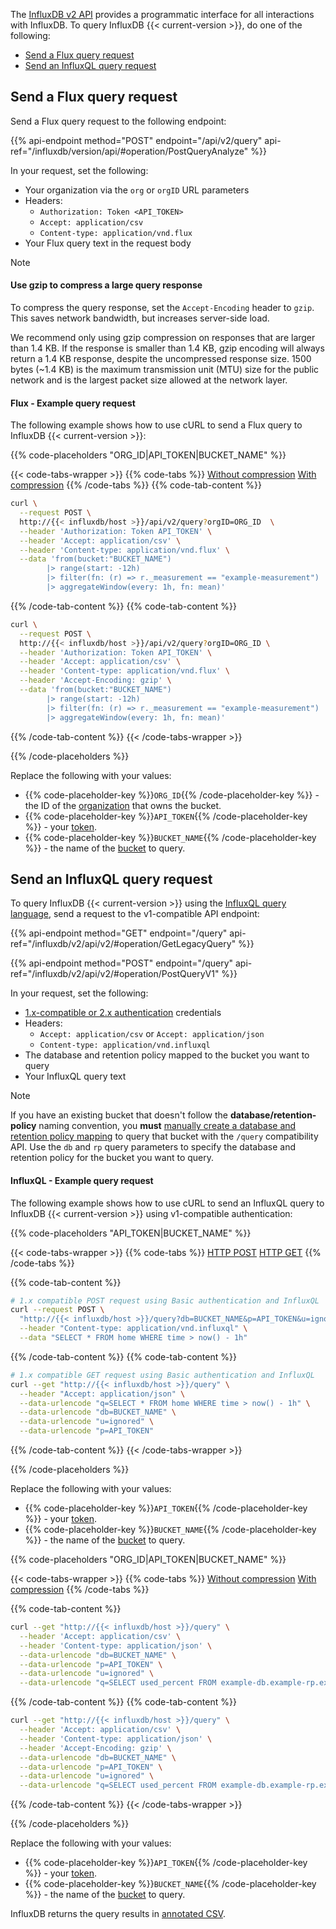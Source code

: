 
The [InfluxDB v2 API](/influxdb/version/reference/api) provides a programmatic interface for all interactions with InfluxDB.
To query InfluxDB {{< current-version >}}, do one of the following:

- [Send a Flux query request](#send-a-flux-query-request)
- [Send an InfluxQL query request](#send-an-influxql-query-request)

## Send a Flux query request

Send a Flux query request to the following endpoint:

{{% api-endpoint method="POST" endpoint="/api/v2/query" api-ref="/influxdb/version/api/#operation/PostQueryAnalyze" %}}

In your request, set the following:

- Your organization via the `org` or `orgID` URL parameters
- Headers:
  - `Authorization: Token <API_TOKEN>`
  - `Accept: application/csv`
  - `Content-type: application/vnd.flux`
- Your Flux query text in the request body

> [!Note]
> #### Use gzip to compress a large query response
> 
> To compress the query response, set the `Accept-Encoding` header to `gzip`.
> This saves network bandwidth, but increases server-side load.
> 
> We recommend only using gzip compression on responses that are larger than 1.4 KB.
> If the response is smaller than 1.4 KB, gzip encoding will always return a 1.4 KB
> response, despite the uncompressed response size.
> 1500 bytes (~1.4 KB) is the maximum transmission unit (MTU) size for the public
> network and is the largest packet size allowed at the network layer.

#### Flux - Example query request

The following example shows how to use cURL to send a Flux query to InfluxDB {{< current-version >}}:

{{% code-placeholders "ORG_ID|API_TOKEN|BUCKET_NAME" %}}

{{< code-tabs-wrapper >}}
{{% code-tabs %}}
[Without compression](#)
[With compression](#)
{{% /code-tabs %}}
{{% code-tab-content %}}
```bash
curl \
  --request POST \
  http://{{< influxdb/host >}}/api/v2/query?orgID=ORG_ID  \
  --header 'Authorization: Token API_TOKEN' \
  --header 'Accept: application/csv' \
  --header 'Content-type: application/vnd.flux' \
  --data 'from(bucket:"BUCKET_NAME")
        |> range(start: -12h)
        |> filter(fn: (r) => r._measurement == "example-measurement")
        |> aggregateWindow(every: 1h, fn: mean)'
```
{{% /code-tab-content %}}
{{% code-tab-content %}}
```bash
curl \
  --request POST \
  http://{{< influxdb/host >}}/api/v2/query?orgID=ORG_ID \
  --header 'Authorization: Token API_TOKEN' \
  --header 'Accept: application/csv' \
  --header 'Content-type: application/vnd.flux' \
  --header 'Accept-Encoding: gzip' \
  --data 'from(bucket:"BUCKET_NAME")
        |> range(start: -12h)
        |> filter(fn: (r) => r._measurement == "example-measurement")
        |> aggregateWindow(every: 1h, fn: mean)'
```
{{% /code-tab-content %}}
{{< /code-tabs-wrapper >}}

{{% /code-placeholders %}}

Replace the following with your values:

- {{% code-placeholder-key %}}`ORG_ID`{{% /code-placeholder-key %}} - the ID of the [organization](/influxdb/version/admin/organizations/) that owns the bucket.
- {{% code-placeholder-key %}}`API_TOKEN`{{% /code-placeholder-key %}} - your [token](/influxdb/version/admin/tokens/).
- {{% code-placeholder-key %}}`BUCKET_NAME`{{% /code-placeholder-key %}} - the name of the [bucket](/influxdb/version/admin/buckets/) to query.

## Send an InfluxQL query request

To query InfluxDB {{< current-version >}} using the [InfluxQL query language](/influxdb/v2/reference/syntax/influxql/), send a request to the v1-compatible API endpoint:

{{% api-endpoint method="GET" endpoint="/query" api-ref="/influxdb/v2/api/v2/#operation/GetLegacyQuery" %}}

{{% api-endpoint method="POST" endpoint="/query" api-ref="/influxdb/v2/api/v2/#operation/PostQueryV1" %}}

In your request, set the following:

- [1.x-compatible or 2.x authentication](/influxdb/v2/api-guide/influxdb-1x/#authentication) credentials
- Headers:
  - `Accept: application/csv` or `Accept: application/json`
  - `Content-type: application/vnd.influxql`
- The database and retention policy mapped to the bucket you want to query
- Your InfluxQL query text

> [!Note]
> If you have an existing bucket that doesn't follow the **database/retention-policy** naming convention,
> you **must** [manually create a database and retention policy mapping](/influxdb/v2/query-data/influxql/dbrp/#create-dbrp-mappings)
> to query that bucket with the `/query` compatibility API.
> Use the `db` and `rp` query parameters to specify the database and retention policy
> for the bucket you want to query.

#### InfluxQL - Example query request

The following example shows how to use cURL to send an InfluxQL query to InfluxDB {{< current-version >}} using v1-compatible authentication:

{{% code-placeholders "API_TOKEN|BUCKET_NAME" %}}

{{< code-tabs-wrapper >}}
{{% code-tabs %}}
[HTTP POST](#)
[HTTP GET](#)
{{% /code-tabs %}}

{{% code-tab-content %}}

```bash
# 1.x compatible POST request using Basic authentication and InfluxQL
curl --request POST \
  "http://{{< influxdb/host >}}/query?db=BUCKET_NAME&p=API_TOKEN&u=ignored" \
  --header "Content-type: application/vnd.influxql" \
  --data "SELECT * FROM home WHERE time > now() - 1h"
```
{{% /code-tab-content %}}
{{% code-tab-content %}}

```bash
# 1.x compatible GET request using Basic authentication and InfluxQL
curl --get "http://{{< influxdb/host >}}/query" \
  --header "Accept: application/json" \
  --data-urlencode "q=SELECT * FROM home WHERE time > now() - 1h" \
  --data-urlencode "db=BUCKET_NAME" \
  --data-urlencode "u=ignored" \
  --data-urlencode "p=API_TOKEN"
```
{{% /code-tab-content %}}
{{< /code-tabs-wrapper >}}

{{% /code-placeholders %}}

Replace the following with your values:

- {{% code-placeholder-key %}}`API_TOKEN`{{% /code-placeholder-key %}} - your [token](/influxdb/version/admin/tokens/).
- {{% code-placeholder-key %}}`BUCKET_NAME`{{% /code-placeholder-key %}} - the name of the [bucket](/influxdb/version/admin/buckets/) to query.

{{% code-placeholders "ORG_ID|API_TOKEN|BUCKET_NAME" %}}

{{< code-tabs-wrapper >}}
{{% code-tabs %}}
[Without compression](#)
[With compression](#)
{{% /code-tabs %}}

{{% code-tab-content %}}
```bash
curl --get "http://{{< influxdb/host >}}/query" \
  --header 'Accept: application/csv' \
  --header 'Content-type: application/json' \
  --data-urlencode "db=BUCKET_NAME" \
  --data-urlencode "p=API_TOKEN" \
  --data-urlencode "u=ignored" \
  --data-urlencode "q=SELECT used_percent FROM example-db.example-rp.example-measurement WHERE host=host1"
```
{{% /code-tab-content %}}
{{% code-tab-content %}}

```bash
curl --get "http://{{< influxdb/host >}}/query" \
  --header 'Accept: application/csv' \
  --header 'Content-type: application/json' \
  --header 'Accept-Encoding: gzip' \
  --data-urlencode "db=BUCKET_NAME" \
  --data-urlencode "p=API_TOKEN" \
  --data-urlencode "u=ignored" \
  --data-urlencode "q=SELECT used_percent FROM example-db.example-rp.example-measurement WHERE host=host1"
```
{{% /code-tab-content %}}
{{< /code-tabs-wrapper >}}

{{% /code-placeholders %}}

Replace the following with your values:

- {{% code-placeholder-key %}}`API_TOKEN`{{% /code-placeholder-key %}} - your [token](/influxdb/version/admin/tokens/).
- {{% code-placeholder-key %}}`BUCKET_NAME`{{% /code-placeholder-key %}} - the name of the [bucket](/influxdb/version/admin/buckets/) to query.

InfluxDB returns the query results in [annotated CSV](/influxdb/version/reference/syntax/annotated-csv/).
